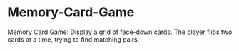 # Memory-Card-Game
Memory Card Game: Display a grid of face-down cards. The player flips two cards at a time, trying to find matching pairs.
